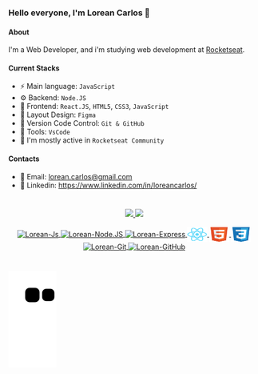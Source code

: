 ### Hello everyone, I'm Lorean Carlos 👋

#### About
I'm a Web Developer, and i'm studying web development at [Rocketseat](https://rocketseat.com.br/).

#### Current Stacks
- ⚡️ Main language: `JavaScript`
- ⚙️ Backend: `Node.JS`
- 🎉 Frontend: `React.JS`, `HTML5`, `CSS3`, `JavaScript` 
- 🎨 Layout Design: `Figma`
- 🎉 Version Code Control: `Git & GitHub`
- 🔨 Tools: `VsCode`
- 🚀 I'm mostly active in `Rocketseat Community`

#### Contacts
- 📧 Email: lorean.carlos@gmail.com
- 👥 Linkedin: https://www.linkedin.com/in/loreancarlos/

#

<div align="center">
  <a href="https://github.com/loreancarlos">
  <img height="180em" src="https://github-readme-stats.vercel.app/api?username=loreancarlos&show_icons=true&theme=dark&include_all_commits=true&count_private=true"/>
  <img height="180em" src="https://github-readme-stats.vercel.app/api/top-langs/?username=loreancarlos&layout=compact&langs_count=7&theme=dark"/>
</div>
<div align="center" style="display: inline_block"><br>
  <img align="center" alt="Lorean-Js" height="30" width="40" src="https://cdn.jsdelivr.net/gh/devicons/devicon/icons/javascript/javascript-original.svg">
  <img align="center" alt="Lorean-Node.JS" height="30" width="40" src="https://cdn.jsdelivr.net/gh/devicons/devicon/icons/nodejs/nodejs-original.svg">
  <img align="center" alt="Lorean-Express" height="30" width="40" src="https://cdn.jsdelivr.net/gh/devicons/devicon/icons/express/express-original.svg" />
  <img align="center" alt="Lorean-React" height="30" width="40" src="https://raw.githubusercontent.com/devicons/devicon/master/icons/react/react-original.svg">
  <img align="center" alt="Lorean-HTML" height="30" width="40" src="https://raw.githubusercontent.com/devicons/devicon/master/icons/html5/html5-original.svg">
  <img align="center" alt="Lorean-CSS" height="30" width="40" src="https://raw.githubusercontent.com/devicons/devicon/master/icons/css3/css3-original.svg">
  <img align="center" alt="Lorean-Git" height="30" width="40" src="https://cdn.jsdelivr.net/gh/devicons/devicon/icons/git/git-original.svg">
  <img align="center" alt="Lorean-GitHub" height="30" width="40" src="https://cdn.jsdelivr.net/gh/devicons/devicon/icons/github/github-original.svg">
</div>

#

![Snake animation](https://github.com/loreancarlos/loreancarlos/blob/output/github-contribution-grid-snake.svg)
